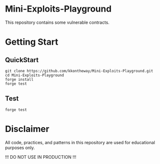 # Mini-Exploits-Playground

This repository contains some vulnerable contracts.

# Getting Start


## QuickStart
```
git clone https://github.com/kkontheway/Mini-Exploits-Playground.git
cd Mini-Exploits-Playground
forge install
forge test
```

## Test
```solidity
forge test
```

# Disclaimer

All code, practices, and patterns in this repository are used for educational purposes only.

!!! DO NOT USE IN PRODUCTION !!!